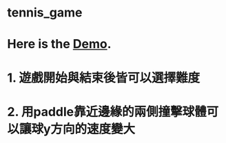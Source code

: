 # tennis_game
# Here is the [Demo](https://andyshuaige.github.io).
# 1. 遊戲開始與結束後皆可以選擇難度
# 2. 用paddle靠近邊緣的兩側撞擊球體可以讓球y方向的速度變大
